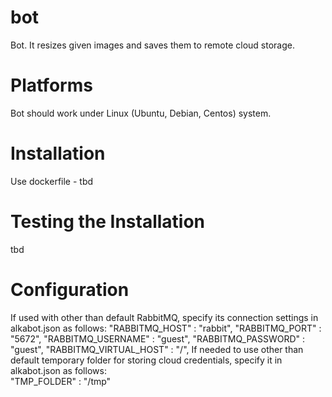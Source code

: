 # bot
Bot. It resizes given images and saves them to remote
cloud storage.

# Platforms
Bot should work under Linux (Ubuntu, Debian, Centos) system.

# Installation
Use dockerfile - tbd 

# Testing the Installation
tbd

# Configuration
If used with other than default RabbitMQ, specify its connection 
settings in alkabot.json as follows:
    "RABBITMQ_HOST" : "rabbit",
    "RABBITMQ_PORT" : "5672",
    "RABBITMQ_USERNAME" : "guest",
    "RABBITMQ_PASSWORD" : "guest",
    "RABBITMQ_VIRTUAL_HOST" : "/",
If needed to use other than default temporary folder for storing
cloud credentials, specify it in alkabot.json as follows:  
    "TMP_FOLDER" : "/tmp"



